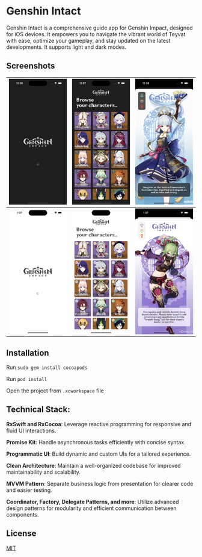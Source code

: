 # Genshin Intact

Genshin Intact is a comprehensive guide app for Genshin Impact, designed for iOS devices. It empowers you to navigate the vibrant world of Teyvat with ease, optimize your gameplay, and stay updated on the latest developments. It supports light and dark modes.

## Screenshots

![](./Screenshots/1.png) | ![](./Screenshots/2.png)|![](./Screenshots/3.png)
---------------------------|---------------------------|-------------------------
![](./Screenshots/4.png) | ![](./Screenshots/5.png)|![](./Screenshots/6.png)

## Installation

Run `sudo gem install cocoapods`

Run `pod install`

Open the project from `.xcworkspace` file

## Technical Stack:

**RxSwift and RxCocoa**: Leverage reactive programming for responsive and fluid UI interactions.

**Promise Kit**: Handle asynchronous tasks efficiently with concise syntax.

**Programmatic UI**: Build dynamic and custom UIs for a tailored experience.

**Clean Architecture**: Maintain a well-organized codebase for improved maintainability and scalability.

**MVVM Pattern**: Separate business logic from presentation for clearer code and easier testing.

**Coordinator, Factory, Delegate Patterns, and more**: Utilize advanced design patterns for modularity and efficient communication between components.

## License

[MIT](https://choosealicense.com/licenses/mit/)

